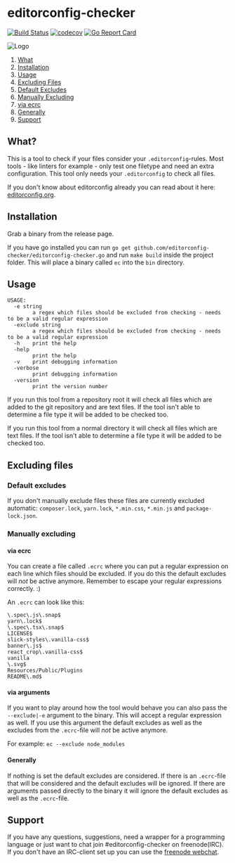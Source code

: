 # editorconfig-checker
[![Build Status](https://travis-ci.org/editorconfig-checker/editorconfig-checker.go.svg?branch=master)](https://travis-ci.org/editorconfig-checker/editorconfig-checker.go) 
[![codecov](https://codecov.io/gh/editorconfig-checker/editorconfig-checker.go/branch/master/graph/badge.svg)](https://codecov.io/gh/editorconfig-checker/editorconfig-checker.go)
[![Go Report Card](https://goreportcard.com/badge/github.com/editorconfig-checker/editorconfig-checker.go)](https://goreportcard.com/report/github.com/editorconfig-checker/editorconfig-checker.go)

![Logo](https://raw.githubusercontent.com/editorconfig-checker/editorconfig-checker.go/master/docs/logo.png "Logo")

1. [What](#what)
1. [Installation](#installation)
1. [Usage](#usage)
1. [Excluding Files](#excluding-files)
2. [Default Excludes](#default-excludes)
2. [Manually Excluding](#manually-excluding)
3. [via ecrc](#via-ecrc)
3. [Generally](#generally)
1. [Support](#support)

## What?

This is a tool to check if your files consider your `.editorconfig`-rules. 
Most tools - like linters for example - only test one filetype and need an extra configuration. 
This tool only needs your `.editorconfig` to check all files.

If you don't know about editorconfig already you can read about it here: [editorconfig.org](https://editorconfig.org/).


## Installation

Grab a binary from the release page. 

If you have go installed you can run `go get github.com/editorconfig-checker/editorconfig-checker.go` and run `make build` inside the project folder. 
This will place a binary called `ec` into the `bin` directory.


## Usage

```
USAGE:
  -e string
        a regex which files should be excluded from checking - needs to be a valid regular expression
  -exclude string
        a regex which files should be excluded from checking - needs to be a valid regular expression
  -h    print the help
  -help
        print the help
  -v    print debugging information
  -verbose
        print debugging information
  -version
        print the version number
```

If you run this tool from a repository root it will check all files which are added to the git repository and are text files. If the tool isn't able to determine a file type it will be added to be checked too.

If you run this tool from a normal directory it will check all files which are text files. If the tool isn't able to determine a file type it will be added to be checked too.


## Excluding files

### Default excludes

If you don't manually exclude files these files are currently excluded automatic: `composer.lock`, `yarn.lock`, `*.min.css`, `*.min.js` and `package-lock.json`.

### Manually excluding

#### via ecrc

You can create a file called `.ecrc` where you can put a regular expression on each line which files should be excluded. If you do this the default excludes will *not* be active anymore.
Remember to escape your regular expressions correctly. :)

An `.ecrc` can look like this:

```
\.spec\.js\.snap$
yarn\.lock$
\.spec\.tsx\.snap$
LICENSE$
slick-styles\.vanilla-css$
banner\.js$
react_crop\.vanilla-css$
vanilla
\.svg$
Resources/Public/Plugins
README\.md$
```

#### via arguments

If you want to play around how the tool would behave you can also pass the `--exclude|-e` argument to the binary. This will accept a regular expression as well. If you use this argument the default excludes as well as the excludes from the `.ecrc`-file will *not* be active anymore.

For example: `ec --exclude node_modules`

#### Generally

If nothing is set the default excludes are considered.
If there is an `.ecrc`-file that will be considered and the default excludes will be ignored.
If there are arguments passed directly to the binary it will ignore the default excludes as well as the `.ecrc`-file.


## Support
If you have any questions, suggestions, need a wrapper for a programming language or just want to chat join #editorconfig-checker on 
freenode(IRC).
If you don't have an IRC-client set up you can use the 
[freenode webchat](https://webchat.freenode.net/?channels=editorconfig-checker).
